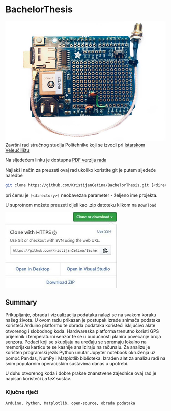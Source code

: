 # BachelorThesis

![Hardwareski sklop](/resources/HardwareSetup.jpg "Hardwareski sklop")
Završni rad stručnog studija Politehnike koji se izvodi pri [Istarskom Veleučilištu](https://www.iv.hr/)

Na sljedećem linku je dostupna [PDF verzija rada](https://github.com/KristijanCetina/BachelorThesis/blob/master/report/Zavr%C5%A1niRad-KristijanCetina.pdf)

Najlakši način za preuzeti ovaj rad ukoliko koristite git je putem sljedeće naredbe

``` bash
git clone https://github.com/KristijanCetina/BachelorThesis.git [<directory>]
```

pri čemu je `[<directory>]` neobavezan parameter - željeno ime projekta.

U suprotnom možete preuzeti cijeli kao .zip datoteku klikom na `Download`

![Download](/resources/DownloadRepository.jpg "Download")

## Summary

Prikupljanje, obrada i vizualizacija podataka nalazi se na svakom koraku našeg života.
U ovom radu prikazan je postupak izrade snimača podataka koristeči Arduino platformu te obrada podataka koristeći iskljućivo alate otvorenog i slobodnog koda.
Hardwareska platforma trenutno koristi GPS prijemnik i temperaturni senzor te se u budućnosti planira povećanje broja senzora.
Podaci koji se skupljaju na uređaju se spremaju lokalno na memorijsku karticu te se kasnije analiziraju na računalu.
Za analizu je korišten programski jezik Python unutar Jupyter notebook okruženja uz pomoć Pandas, NumPy i Matplotlib biblioteka.
Izrađen alat za analizu radi na svim popularnim operacijskim sustavima danas u upotrebi.

U duhu otvorenog koda i dobre prakse znanstvene zajednice ovaj rad je napisan koristeći _LaTeX_ sustav.

### Ključne riječi

`Arduino, Python, Matplotlib, open-source, obrada podataka`
